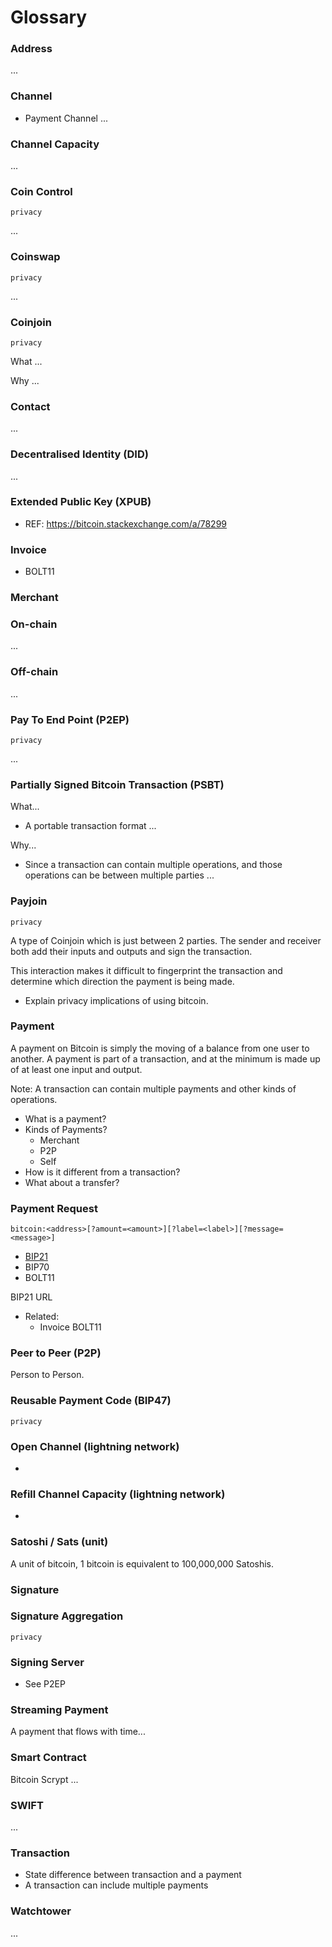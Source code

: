 # Glossary

### Address

...

### Channel

- Payment Channel ...

### Channel Capacity

...

### Coin Control

`privacy`

...

### Coinswap

`privacy`

...

### Coinjoin

`privacy`

What ...

Why ...

### Contact

...

### Decentralised Identity (DID)

...

### Extended Public Key (XPUB)

- REF: https://bitcoin.stackexchange.com/a/78299

### Invoice

- BOLT11

### Merchant

### On-chain

...

### Off-chain

...

### Pay To End Point (P2EP)

`privacy`

...

### Partially Signed Bitcoin Transaction (PSBT)

What...

- A portable transaction format ...

Why...

- Since a transaction can contain multiple operations, and those operations can be between multiple parties ...

### Payjoin

`privacy`

A type of Coinjoin which is just between 2 parties. The sender and receiver both add their inputs and outputs and sign the transaction.

This interaction makes it difficult to fingerprint the transaction and determine which direction the payment is being made.

- Explain privacy implications of using bitcoin.

### Payment

A payment on Bitcoin is simply the moving of a balance from one user to another. A payment is part of a transaction, and at the minimum is made up of at least one input and output.

Note: A transaction can contain multiple payments and other kinds of operations.

- What is a payment?
- Kinds of Payments?
  - Merchant
  - P2P
  - Self
- How is it different from a transaction?
- What about a transfer?

### Payment Request

```
bitcoin:<address>[?amount=<amount>][?label=<label>][?message=<message>]
```

- [BIP21](https://github.com/bitcoin/bips/blob/master/bip-0021.mediawiki#Simpler_syntax)
- BIP70
- BOLT11

BIP21 URL

- Related:
  - Invoice BOLT11

### Peer to Peer (P2P)

Person to Person. 

### Reusable Payment Code (BIP47)

`privacy`

### Open Channel (lightning network)

- 

### Refill Channel Capacity (lightning network)

- 

### Satoshi / Sats (unit)

A unit of bitcoin, 1 bitcoin is equivalent to 100,000,000 Satoshis.

### Signature

### Signature Aggregation

`privacy`

### Signing Server

- See P2EP

### Streaming Payment

A payment that flows with time...

### Smart Contract

Bitcoin Scrypt ...

### SWIFT

...

### Transaction

- State difference between transaction and a payment
- A transaction can include multiple payments

### Watchtower

...

